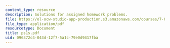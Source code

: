 ```yaml
---
content_type: resource
description: Solutions for assigned homework problems.
file: https://ol-ocw-studio-app-production.s3.amazonaws.com/courses/7-012-introduction-to-biology-fall-2004/096372c4043d12f75a1c79e0d9417fba_ps1s.pdf
file_type: application/pdf
resourcetype: Document
title: ps1s.pdf
uid: 096372c4-043d-12f7-5a1c-79e0d9417fba
---
```

